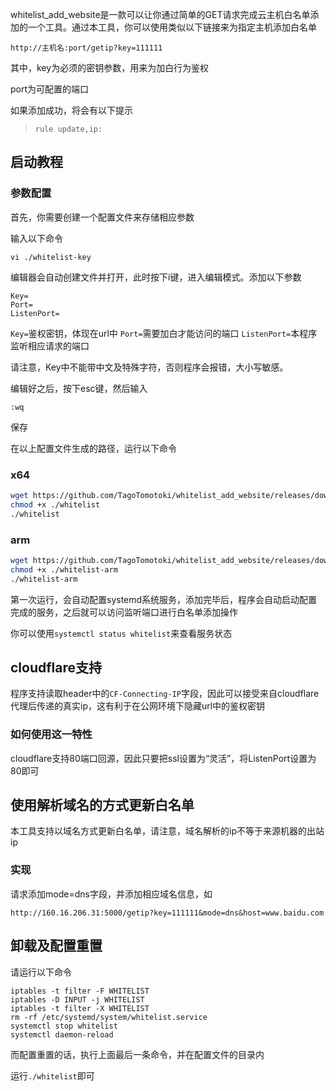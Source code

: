 whitelist_add_website是一款可以让你通过简单的GET请求完成云主机白名单添加的一个工具。通过本工具，你可以使用类似以下链接来为指定主机添加白名单

```
http://主机名:port/getip?key=111111
```

其中，key为必须的密钥参数，用来为加白行为鉴权

port为可配置的端口

如果添加成功，将会有以下提示

> ```
> rule update,ip:
> ```

## 启动教程

### 参数配置

首先，你需要创建一个配置文件来存储相应参数

输入以下命令

```
vi ./whitelist-key
```

编辑器会自动创建文件并打开，此时按下i键，进入编辑模式。添加以下参数

```
Key=
Port=
ListenPort=
```

`Key=`鉴权密钥，体现在url中
`Port=`需要加白才能访问的端口
`ListenPort=`本程序监听相应请求的端口

请注意，Key中不能带中文及特殊字符，否则程序会报错，大小写敏感。

编辑好之后，按下esc键，然后输入

```
:wq
```

保存

在以上配置文件生成的路径，运行以下命令

### x64

```bash
wget https://github.com/TagoTomotoki/whitelist_add_website/releases/download/v2.0/whitelist
chmod +x ./whitelist
./whitelist
```

### arm

```bash
wget https://github.com/TagoTomotoki/whitelist_add_website/releases/download/v2.0/whitelist-arm
chmod +x ./whitelist-arm
./whitelist-arm
```

第一次运行，会自动配置systemd系统服务，添加完毕后，程序会自动启动配置完成的服务，之后就可以访问监听端口进行白名单添加操作

你可以使用`systemctl status whitelist`来查看服务状态

## cloudflare支持

程序支持读取header中的`CF-Connecting-IP`字段，因此可以接受来自cloudflare代理后传递的真实ip，这有利于在公网环境下隐藏url中的鉴权密钥

### 如何使用这一特性

cloudflare支持80端口回源，因此只要把ssl设置为“灵活”，将ListenPort设置为80即可

## 使用解析域名的方式更新白名单

本工具支持以域名方式更新白名单，请注意，域名解析的ip不等于来源机器的出站ip

### 实现

请求添加mode=dns字段，并添加相应域名信息，如

```
http://160.16.206.31:5000/getip?key=111111&mode=dns&host=www.baidu.com
```

## 卸载及配置重置

请运行以下命令

```
iptables -t filter -F WHITELIST
iptables -D INPUT -j WHITELIST
iptables -t filter -X WHITELIST
rm -rf /etc/systemd/system/whitelist.service
systemctl stop whitelist
systemctl daemon-reload
```

而配置重置的话，执行上面最后一条命令，并在配置文件的目录内

运行`./whitelist`即可